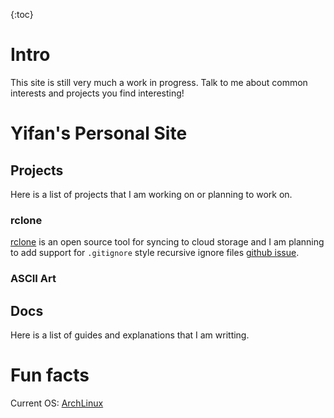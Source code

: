 {:toc}

# Intro
This site is still very much a work in progress. Talk to me about common interests and projects you find interesting!
# Yifan's Personal Site

## Projects
Here is a list of projects that I am working on or planning to work on.
### rclone
[rclone](rclone.org) is an open source tool for syncing to cloud storage and I am planning to add support for `.gitignore` style recursive ignore files [github issue](https://github.com/rclone/rclone/issues/671).

### ASCII Art

## Docs
Here is a list of guides and explanations that I am writting.

# Fun facts
Current OS: [ArchLinux](www.archlinux.org)